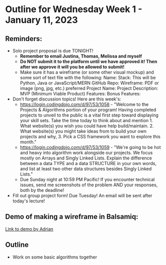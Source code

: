 # Outline for Wednesday Week 1 - January 11, 2023

## Reminders:
- Solo project proposal is due TONIGHT!
    - **Remember to email Justina, Thomas, Melissa and myself**
    - **Do NOT submit it to the platform until we have approved it!  Then after we approve it will you be allowed to submit!**
    - Make sure it has a wireframe (or some other visual mockup) and some sort of text file with the following:
        Name: 
        Stack: This will be Python, Java or JavaScript/MERN
        GitHub Repo:
        Wireframe: PDF or image (png, jpg, etc.) preferred
        Project Name: 
        Project Description:
        MVP (Minimum Viable Product) Features: 
        Bonus Features:
- Don't forget discussion topics!  Here are this week's:
    - https://login.codingdojo.com/d/97/53/1058 - "Welcome to the Projects & Algorithms portion of your program! Having completed projects to unveil to the public is a vital first step toward displaying your skill sets.  Take the time today to think about and mention 1. What website(s) you wish you could have help build/maintain. 2. What website(s) you might take ideas from to build your own projects and why, 3. Pick a CSS framework you want to explore this month."
    - https://login.codingdojo.com/d/97/53/1059 - "We're going to be hot and heavy into algorithm work alongside our projects.  We focus mostly on Arrays and Singly Linked Lists.  Explain the difference between a data TYPE and a data STRUCTURE in your own words, and list at least two other data structures besides Singly Linked Lists."
    - Due Sunday night at 10:59 PM Pacific!  If you encounter technical issues, send me screenshots of the problem AND your responses, both by the deadline!
- Fill out group project form!  Due Tuesday!  An email will be sent after today's lecture!

## Demo of making a wireframe in Balsamiq:
[Link to demo by Adrian](https://youtu.be/MDDs8wo-5eE)

## Outline
- Work on some basic algorithms together